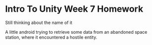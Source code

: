# Intro To Unity Week 7 Homework

Still thinking about the name of it

A little android trying to retrieve some data from an abandoned space station, where it encountered a hostile entity.

